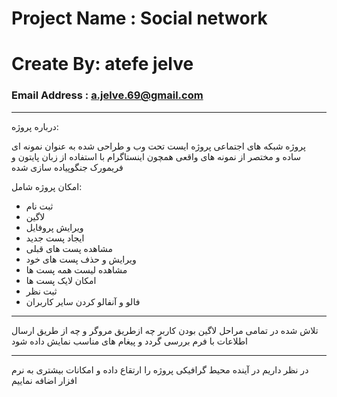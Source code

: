 #  Project Name : Social network
# Create By: atefe jelve
### Email Address : [a.jelve.69@gmail.com](a.jelve.69@gmail.com, "Email Address")
___
درباره پروژه:

پروژه شبکه های اجتماعی پروژه ایست تحت وب و طراحی شده به عنوان نمونه ای ساده و مختصر از نمونه های واقعی همچون اینستاگرام با استفاده از زبان پایتون و فریمورک جنگوپیاده سازی شده

امکان پروژه شامل:
* ثبت نام 
* لاگین 
* ویرایش پروفایل  
* ایجاد پست جدید 
* مشاهده پست های قبلی 
* ویرایش و حذف پست های خود 
* مشاهده لیست همه پست ها
* امکان لایک پست ها
* ثبت نظر 
* فالو و آنفالو کردن سایر کاربران 
___

 تلاش شده در تمامی مراحل لاگین بودن کاربر چه ازطریق مروگر و چه از طریق ارسال اطلاعات با فرم بررسی گردد و پیغام های مناسب نمایش داده شود 
___
 در نظر داریم در آینده محیط گرافیکی پروژه را ارتقاع داده و امکانات بیشتری به نرم افزار اضافه نماییم

